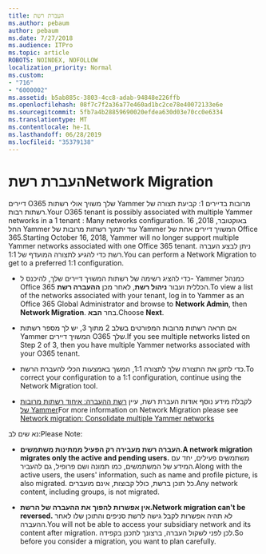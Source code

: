 ```yaml
---
title: העברת רשת
ms.author: pebaum
author: pebaum
ms.date: 7/27/2018
ms.audience: ITPro
ms.topic: article
ROBOTS: NOINDEX, NOFOLLOW
localization_priority: Normal
ms.custom:
- "716"
- "6000002"
ms.assetid: b5ab885c-3803-4cc8-adab-94848e226ffb
ms.openlocfilehash: 08f7c7f2a36a77e460ad1bc2ce78e40072133e6e
ms.sourcegitcommit: 5fb7a4b28859690020efdea630d03e70cc0e6334
ms.translationtype: MT
ms.contentlocale: he-IL
ms.lasthandoff: 06/28/2019
ms.locfileid: "35379138"
---
```

# <a name="network-migration"></a><span data-ttu-id="1f98a-102">העברת רשת</span><span class="sxs-lookup"><span data-stu-id="1f98a-102">Network Migration</span></span>

<span data-ttu-id="1f98a-103">דיירים O365 שלך משויך אולי רשתות Yammer מרובות בדיירים 1: קביעת תצורה של רשתות רבות.</span><span class="sxs-lookup"><span data-stu-id="1f98a-103">Your O365 tenant is possibly associated with multiple Yammer networks in a 1 tenant : Many networks configuration.</span></span> <span data-ttu-id="1f98a-104">16 באוקטובר, 2018, החל Yammer עוד יתמוך רשתות מרובות של Yammer המשויך דיירים אחת של Office 365.</span><span class="sxs-lookup"><span data-stu-id="1f98a-104">Starting October 16, 2018, Yammer will no longer support multiple Yammer networks associated with one Office 365 tenant.</span></span> <span data-ttu-id="1f98a-105">ניתן לבצע העברה רשת כדי להגיע לתצורה המועדף של 1:1.</span><span class="sxs-lookup"><span data-stu-id="1f98a-105">You can perform a Network Migration to get to a preferred 1:1 configuration.</span></span>
  
- <span data-ttu-id="1f98a-106">כדי להציג רשימה של רשתות המשויך דיירים שלך, להיכנס ל- Yammer כמנהל Office 365 הכללית ועבור **ניהול רשת**, לאחר מכן **ההעברה רשת**.</span><span class="sxs-lookup"><span data-stu-id="1f98a-106">To view a list of the networks associated with your tenant, log in to Yammer as an Office 365 Global Administrator and browse to **Network Admin**, then **Network Migration**.</span></span> <span data-ttu-id="1f98a-107">בחר **הבא**.</span><span class="sxs-lookup"><span data-stu-id="1f98a-107">Choose **Next**.</span></span>

- <span data-ttu-id="1f98a-108">אם תראה רשתות מרובות המפורטים בשלב 2 מתוך 3, יש לך מספר רשתות Yammer המשויך דיירים O365 שלך.</span><span class="sxs-lookup"><span data-stu-id="1f98a-108">If you see multiple networks listed on Step 2 of 3, then you have multiple Yammer networks associated with your O365 tenant.</span></span>

- <span data-ttu-id="1f98a-109">כדי לתקן את התצורה שלך לתצורה 1:1, המשך באמצעות הכלי להעברת הרשת.</span><span class="sxs-lookup"><span data-stu-id="1f98a-109">To correct your configuration to a 1:1 configuration, continue using the Network Migration tool.</span></span>

- <span data-ttu-id="1f98a-110">לקבלת מידע נוסף אודות העברת רשת, עיין [רשת ההעברה: איחוד רשתות מרובות של Yammer](https://support.office.com/article/a22c1b20-9231-4ce2-a916-392b1056d002)</span><span class="sxs-lookup"><span data-stu-id="1f98a-110">For more information on Network Migration please see [Network migration: Consolidate multiple Yammer networks](https://support.office.com/article/a22c1b20-9231-4ce2-a916-392b1056d002)</span></span>

<span data-ttu-id="1f98a-111">נא שים לב:</span><span class="sxs-lookup"><span data-stu-id="1f98a-111">Please Note:</span></span>
  
- <span data-ttu-id="1f98a-112">**העברה רשת מעבירה רק הפעיל ממתינות משתמשים.**</span><span class="sxs-lookup"><span data-stu-id="1f98a-112">**A network migration migrates only the active and pending users.**</span></span> <span data-ttu-id="1f98a-113">משתמשים פעילים, יחד עם המידע של המשתמשים, כמו תמונה ושם פרופיל, גם להעביר.</span><span class="sxs-lookup"><span data-stu-id="1f98a-113">Along with the active users, the users' information, such as name and profile picture, is also migrated.</span></span> <span data-ttu-id="1f98a-114">כל תוכן ברשת, כולל קבוצות, אינם מועברים.</span><span class="sxs-lookup"><span data-stu-id="1f98a-114">Any network content, including groups, is not migrated.</span></span>

- <span data-ttu-id="1f98a-115">**אין אפשרות להפוך את ההעברה של הרשת.**</span><span class="sxs-lookup"><span data-stu-id="1f98a-115">**Network migration can't be reversed.**</span></span> <span data-ttu-id="1f98a-116">לא תהיה אפשרות לקבל גישה לרשת סניפים והתוכן שלו לאחר ההעברה.</span><span class="sxs-lookup"><span data-stu-id="1f98a-116">You will not be able to access your subsidiary network and its content after migration.</span></span> <span data-ttu-id="1f98a-117">לכן לפני לשקול העברה, ברצונך לתכנן בקפידה.</span><span class="sxs-lookup"><span data-stu-id="1f98a-117">So before you consider a migration, you want to plan carefully.</span></span>
